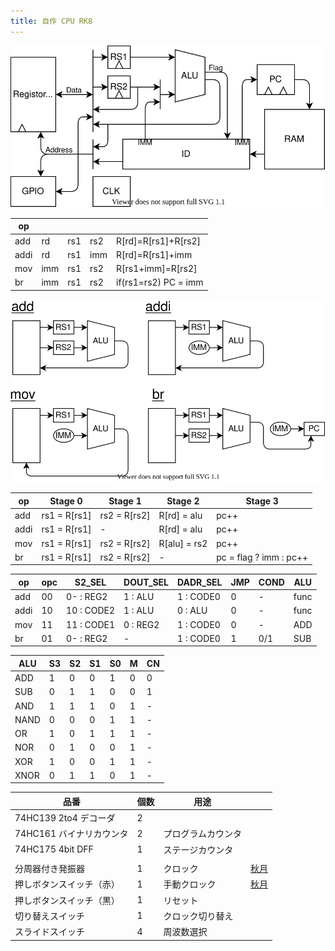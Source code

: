 ```yaml
---
title: 自作 CPU RK8
---
```


![](img/arch.dio.svg)

| op   |     |     |     |                      |
| ---- | --- | --- | --- | -------------------- |
| add  | rd  | rs1 | rs2 | R[rd]=R[rs1]+R[rs2]  |
| addi | rd  | rs1 | imm | R[rd]=R[rs1]+imm     |
| mov  | imm | rs1 | rs2 | R[rs1+imm]=R[rs2]    |
| br   | imm | rs1 | rs2 | if(rs1=rs2) PC = imm |

![](img/decode.dio.svg)

| op   | Stage 0      | Stage 1      | Stage 2      | Stage 3                |
| ---- | ------------ | ------------ | ------------ | ---------------------- |
| add  | rs1 = R[rs1] | rs2 = R[rs2] | R[rd] = alu  | pc++                   |
| addi | rs1 = R[rs1] | -            | R[rd] = alu  | pc++                   |
| mov  | rs1 = R[rs1] | rs2 = R[rs2] | R[alu] = rs2 | pc++                   |
| br   | rs1 = R[rs1] | rs2 = R[rs2] | -            | pc = flag ? imm : pc++ |

| op   | opc | S2_SEL     | DOUT_SEL | DADR_SEL  | JMP | COND | ALU  |
| ---- | --- | ---------- | -------- | --------- | --- | ---- | ---- |
| add  | 00  | 0- : REG2  | 1 : ALU  | 1 : CODE0 | 0   | -    | func |
| addi | 10  | 10 : CODE2 | 1 : ALU  | 0 : ALU   | 0   | -    | func |
| mov  | 11  | 11 : CODE1 | 0 : REG2 | 1 : CODE0 | 0   | -    | ADD  |
| br   | 01  | 0- : REG2  | -        | 1 : CODE0 | 1   | 0/1  | SUB  |

| ALU  | S3  | S2  | S1  | S0  | M   | CN  |
| ---- | --- | --- | --- | --- | --- | --- |
| ADD  | 1   | 0   | 0   | 1   | 0   | 0   |
| SUB  | 0   | 1   | 1   | 0   | 0   | 1   |
| AND  | 1   | 1   | 1   | 0   | 1   | -   |
| NAND | 0   | 0   | 0   | 1   | 1   | -   |
| OR   | 1   | 0   | 1   | 1   | 1   | -   |
| NOR  | 0   | 1   | 0   | 0   | 1   | -   |
| XOR  | 1   | 0   | 0   | 1   | 1   | -   |
| XNOR | 0   | 1   | 1   | 0   | 1   | -   |

| 品番                     | 個数 | 用途               |                                                       |
| ------------------------ | ---- | ------------------ | ----------------------------------------------------- |
| 74HC139 2to4 デコーダ    | 2    |                    |                                                       |
| 74HC161 バイナリカウンタ | 2    | プログラムカウンタ |                                                       |
| 74HC175 4bit DFF         | 1    | ステージカウンタ   |                                                       |
|                          |      |                    |                                                       |
| 分周器付き発振器         | 1    | クロック           | [秋月](https://akizukidenshi.com/catalog/g/gP-01685/) |
| 押しボタンスイッチ（赤） | 1    | 手動クロック       | [秋月](https://akizukidenshi.com/catalog/g/gP-11669/) |
| 押しボタンスイッチ（黒） | 1    | リセット           |                                                       |
| 切り替えスイッチ         | 1    | クロック切り替え   |                                                       |
| スライドスイッチ         | 4    | 周波数選択         |                                                       |

